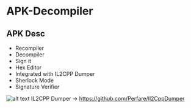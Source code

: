 # APK-Decompiler
APK Desc
-------------------------------
- Recompiler
- Decompiler
- Sign it
- Hex Editor
- Integrated with IL2CPP Dumper
- Sherlock Mode
- Signature Verifier

![alt text](https://i.ibb.co/VVRqYfB/desc-apk.png)
IL2CPP Dumper -> https://github.com/Perfare/Il2CppDumper

